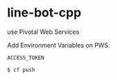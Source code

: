 # line-bot-cpp

use Pivotal Web Services

Add Environment Variables on PWS.
```
ACCESS_TOKEN
```

```
$ cf push
```
